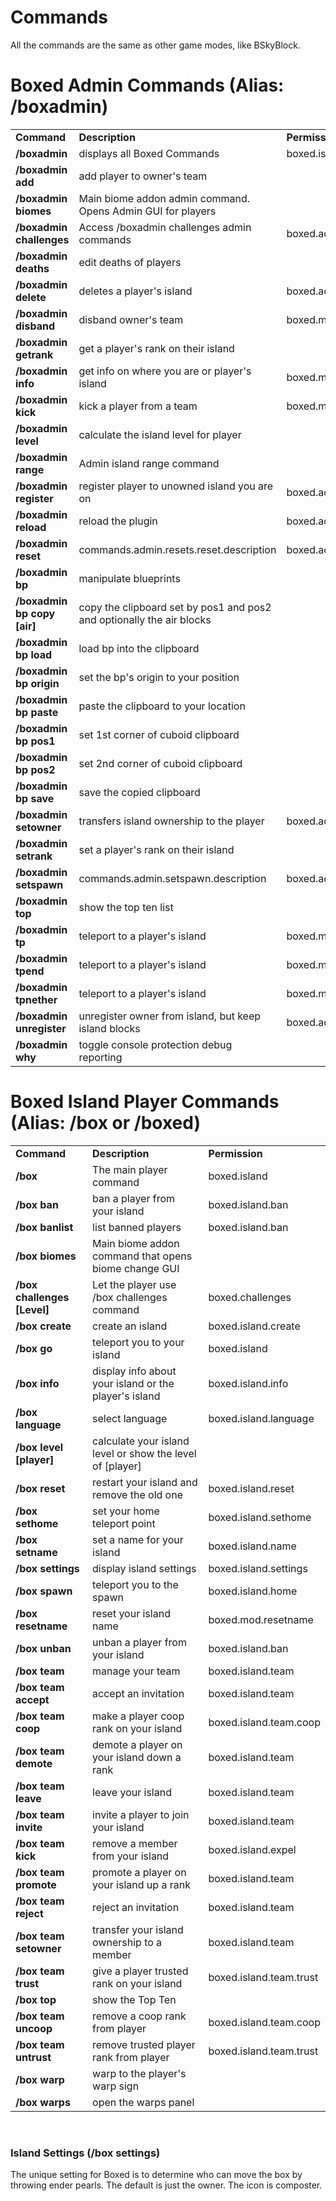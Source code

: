<h1>Commands</h1>
All the commands are the same as other game modes, like BSkyBlock.
<h1><b>Boxed Admin Commands </b>(Alias: /boxadmin)</h2>
<table width="100%" align="center">
<tr>
<td align='left'><b>Command</b></td>
<td align='left'><b>Description</b></td>
<td align='left'><b>Permission</b></td>
</tr>
<tr>
<td align='left'><b>/boxadmin</b></td>
<td align='left'>displays all Boxed Commands</td>
<td align='left'>boxed.island</td>
</tr>
<tr>
<td align='left'><b>/boxadmin add <owner> <player></b></td>
<td align='left'>add player to owner's team</td>
<td align='left'></td>
</tr>
<tr>
<td align='left'><b>/boxadmin biomes</b></td>
<td align='left'>Main biome addon admin command. Opens Admin GUI for players</td>
<td align='left'></td>
</tr>
<tr>
<td align='left'><b>/boxadmin challenges</b></td>
<td align='left'>Access /boxadmin challenges admin commands</td>
<td align='left'>boxed.admin.challenges</td>
</tr>
<tr>
<td align='left'><b>/boxadmin deaths</b></td>
<td align='left'>edit deaths of players</td>
<td align='left'></td>
</tr>
<tr>
<td align='left'><b>/boxadmin delete</b></td>
<td align='left'>deletes a player's island</td>
<td align='left'>boxed.admin.delete</td>
</tr>
<tr>
<td align='left'><b>/boxadmin disband <owner></b></td>
<td align='left'>disband owner's team</td>
<td align='left'>boxed.mod.bypassprotect</td>
</tr>
<tr>
<td align='left'><b>/boxadmin getrank <player></b></td>
<td align='left'>get a player's rank on their island</td>
<td align='left'></td>
</tr>
<tr>
<td align='left'><b>/boxadmin info <player></b></td>
<td align='left'>get info on where you are or player's island</td>
<td align='left'>boxed.mod.info</td>
</tr>
</tr>
<tr>
<td align='left'><b>/boxadmin kick <team player></b></td>
<td align='left'>kick a player from a team</td>
<td align='left'>boxed.mod.bypassexpel</td>
</tr>
<tr>
<td align='left'><b>/boxadmin level <player></b></td>
<td align='left'>calculate the island level for player</td>
<td align='left'></td>
</tr>
<tr>
<td align='left'><b>/boxadmin range</b></td>
<td align='left'>Admin island range command</td>
<td align='left'></td>
</tr>
<tr>
<td align='left'><b>/boxadmin register <player></b></td>
<td align='left'>register player to unowned island you are on</td>
<td align='left'>boxed.admin.register</td>
</tr>
<tr>
<td align='left'><b>/boxadmin reload</b></td>
<td align='left'>reload the plugin</td>
<td align='left'>boxed.admin.relaod</td>
</tr>
<tr>
<td align='left'><b>/boxadmin reset</b></td>
<td align='left'>commands.admin.resets.reset.description</td>
<td align='left'>boxed.admin.settingsreset</td>
</tr>
<tr>
<td align='left'><b>/boxadmin bp</b></td>
<td align='left'>manipulate blueprints</td>
<td align='left'></td>
</tr>
<tr>
<td align='left'><b>/boxadmin bp copy [air]</b></td>
<td align='left'>copy the clipboard set by pos1 and pos2 and optionally the air blocks</td>
<td align='left'></td>
</tr>
<tr>
<td align='left'><b>/boxadmin bp load <bp name></b></td>
<td align='left'>load bp into the clipboard</td>
<td align='left'></td>
</tr>
<tr>
<td align='left'><b>/boxadmin bp origin</b></td>
<td align='left'>set the bp's origin to your position</td>
<td align='left'></td>
</tr>
<tr>
<td align='left'><b>/boxadmin bp paste</b></td>
<td align='left'>paste the clipboard to your location</td>
<td align='left'></td>
</tr>
<tr>
<td align='left'><b>/boxadmin bp pos1</b></td>
<td align='left'>set 1st corner of cuboid clipboard</td>
<td align='left'></td>
</tr>
<tr>
<td align='left'><b>/boxadmin bp pos2</b></td>
<td align='left'>set 2nd corner of cuboid clipboard</td>
<td align='left'></td>
</tr>
<tr>
<td align='left'><b>/boxadmin bp save <bp name></b></td>
<td align='left'>save the copied clipboard</td>
<td align='left'></td>
</tr>
<tr>
<td align='left'><b>/boxadmin setowner <player></b></td>
<td align='left'>transfers island ownership to the player</td>
<td align='left'>boxed.admin.register</td>
</tr>
<tr>
<td align='left'><b>/boxadmin setrank <player> <rank></b></td>
<td align='left'>set a player's rank on their island</td>
<td align='left'></td>
</tr>
<tr>
<td align='left'><b>/boxadmin setspawn</b></td>
<td align='left'>commands.admin.setspawn.description</td>
<td align='left'>boxed.admin.setspawn</td>
</tr>
<tr>
<td align='left'><b>/boxadmin top</b></td>
<td align='left'>show the top ten list</td>
<td align='left'></td>
</tr>
<tr>
<td align='left'><b>/boxadmin tp <player></b></td>
<td align='left'>teleport to a player's island</td>
<td align='left'>boxed.mod.tp</td>
</tr>
<tr>
<td align='left'><b>/boxadmin tpend <player></b></td>
<td align='left'>teleport to a player's island</td>
<td align='left'>boxed.mod.tp</td>
</tr>
<tr>
<td align='left'><b>/boxadmin tpnether <player></b></td>
<td align='left'>teleport to a player's island</td>
<td align='left'>boxed.mod.tp</td>
</tr>
<tr>
<td align='left'><b>/boxadmin unregister <owner></b></td>
<td align='left'>unregister owner from island, but keep island blocks</td>
<td align='left'>boxed.admin.unregister</td>
</tr>
<tr>
<td align='left'><b>/boxadmin why <player></b></td>
<td align='left'>toggle console protection debug reporting</td>
<td align='left'></td>
</tr>
</table>

<h1><b>Boxed Island Player Commands </b>(Alias: /box or /boxed)</h2>
<table width="100%" align="center">
<tr>
<td align='left'><b>Command</b></td>
<td align='left'><b>Description</b></td>
<td align='left'><b>Permission</b></td>
</tr>
<tr>
<td align='left'><b>/box</b></td>
<td align='left'>The main player command</td>
<td align='left'>boxed.island</td>
</tr>
</tr>
<tr>
<td align='left'><b>/box ban <player></b></td>
<td align='left'>ban a player from your island</td>
<td align='left'>boxed.island.ban</td>
</tr>
<tr>
<td align='left'><b>/box banlist</b></td>
<td align='left'>list banned players</td>
<td align='left'>boxed.island.ban</td>
</tr>
<tr>
<td align='left'><b>/box biomes</b></td>
<td align='left'>Main biome addon command that opens biome change GUI</td>
<td align='left'></td>
</tr>
<tr>
<td align='left'><b>/box challenges [Level]</b></td>
<td align='left'>Let the player use /box challenges command</td>
<td align='left'>boxed.challenges</td>
</tr>
<tr>
<td align='left'><b>/box create</b></td>
<td align='left'>create an island</td>
<td align='left'>boxed.island.create</td>
</tr>
<tr>
<td align='left'><b>/box go</b></td>
<td align='left'>teleport you to your island</td>
<td align='left'>boxed.island</td>
</tr>
<tr>
<td align='left'><b>/box info <player></b></td>
<td align='left'>display info about your island or the player's island</td>
<td align='left'>boxed.island.info</td>
</tr>
<tr>
<td align='left'><b>/box language</b></td>
<td align='left'>select language</td>
<td align='left'>boxed.island.language</td>
</tr>
<tr>
<td align='left'><b>/box level [player]</b></td>
<td align='left'>calculate your island level or show the level of [player]</td>
<td align='left'></td>
</tr>
<tr>
<td align='left'><b>/box reset</b></td>
<td align='left'>restart your island and remove the old one</td>
<td align='left'>boxed.island.reset</td>
</tr>
<tr>
<td align='left'><b>/box sethome</b></td>
<td align='left'>set your home teleport point</td>
<td align='left'>boxed.island.sethome</td>
</tr>
<tr>
<td align='left'><b>/box setname <name></b></td>
<td align='left'>set a name for your island</td>
<td align='left'>boxed.island.name</td>
</tr>
<tr>
<td align='left'><b>/box settings</b></td>
<td align='left'>display island settings</td>
<td align='left'>boxed.island.settings</td>
</tr>
<tr>
<td align='left'><b>/box spawn</b></td>
<td align='left'>teleport you to the spawn</td>
<td align='left'>boxed.island.home</td>
</tr>
<tr>
<td align='left'><b>/box resetname</b></td>
<td align='left'>reset your island name</td>
<td align='left'>boxed.mod.resetname</td>
</tr>
<tr>
<td align='left'><b>/box unban <player></b></td>
<td align='left'>unban a player from your island</td>
<td align='left'>boxed.island.ban</td>
</tr>
<tr>
<td align='left'><b>/box team</b></td>
<td align='left'>manage your team</td>
<td align='left'>boxed.island.team</td>
</tr>
<tr>
<td align='left'><b>/box team accept</b></td>
<td align='left'>accept an invitation</td>
<td align='left'>boxed.island.team</td>
</tr>
<tr>
<td align='left'><b>/box team coop <player></b></td>
<td align='left'>make a player coop rank on your island</td>
<td align='left'>boxed.island.team.coop</td>
</tr>
<tr>
<td align='left'><b>/box team demote <player></b></td>
<td align='left'>demote a player on your island down a rank</td>
<td align='left'>boxed.island.team</td>
</tr>
<tr>
<td align='left'><b>/box team leave</b></td>
<td align='left'>leave your island</td>
<td align='left'>boxed.island.team</td>
</tr>
<tr>
<td align='left'><b>/box team invite</b></td>
<td align='left'>invite a player to join your island</td>
<td align='left'>boxed.island.team</td>
</tr>
<tr>
<td align='left'><b>/box team kick <player></b></td>
<td align='left'>remove a member from your island</td>
<td align='left'>boxed.island.expel</td>
</tr>
<tr>
<td align='left'><b>/box team promote <player></b></td>
<td align='left'>promote a player on your island up a rank</td>
<td align='left'>boxed.island.team</td>
</tr>
<tr>
<td align='left'><b>/box team reject</b></td>
<td align='left'>reject an invitation</td>
<td align='left'>boxed.island.team</td>
</tr>
<tr>
<td align='left'><b>/box team setowner <player></b></td>
<td align='left'>transfer your island ownership to a member</td>
<td align='left'>boxed.island.team</td>
</tr>
<tr>
<td align='left'><b>/box team trust <player></b></td>
<td align='left'>give a player trusted rank on your island</td>
<td align='left'>boxed.island.team.trust</td>
</tr>
<tr>
<td align='left'><b>/box top</b></td>
<td align='left'>show the Top Ten</td>
<td align='left'></td>
</tr>
<tr>
<td align='left'><b>/box team uncoop <player></b></td>
<td align='left'>remove a coop rank from player</td>
<td align='left'>boxed.island.team.coop</td>
</tr>
<tr>
<td align='left'><b>/box team untrust <player></b></td>
<td align='left'>remove trusted player rank from player</td>
<td align='left'>boxed.island.team.trust</td>
</tr>
<tr>
<td align='left'><b>/box warp <name></b></td>
<td align='left'>warp to the player's warp sign</td>
<td align='left'></td>
</tr>
<tr>
<td align='left'><b>/box warps</b></td>
<td align='left'>open the warps panel</td>
<td align='left'></td>
</tr>
</table>
<BR>
<h3>Island Settings (/box settings)</h3>
The unique setting for Boxed is to determine who can move the box by throwing ender pearls. The default is just the owner. The icon is composter.

